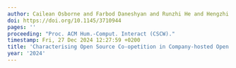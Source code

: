 ```yaml
---
author: Cailean Osborne and Farbod Daneshyan and Runzhi He and Hengzhi Ye and Yuxia Zhang and Minghui Zhou
doi: https://doi.org/10.1145/3710944
pages: ''
proceeding: "Proc. ACM Hum.-Comput. Interact (CSCW)."
timestamp: Fri, 27 Dec 2024 12:27:59 +0200
title: 'Characterising Open Source Co-opetition in Company-hosted Open Source Software Projects: The Cases of PyTorch, TensorFlow, and Transformers'
year: '2024'
---
```

